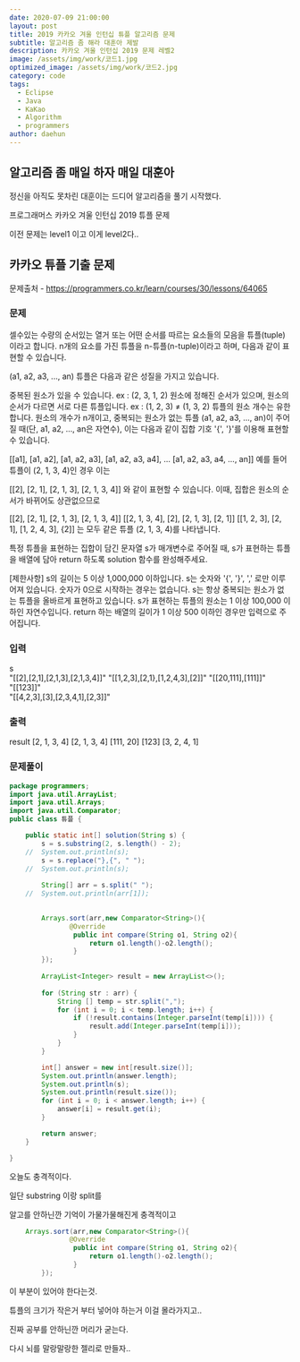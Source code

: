 ```yaml
---
date: 2020-07-09 21:00:00
layout: post
title: 2019 카카오 겨울 인턴십 튜플 알고리즘 문제
subtitle: 알고리즘 좀 해라 대훈아 제발
description: 카카오 겨울 인턴십 2019 문제 레벨2
image: /assets/img/work/코드1.jpg
optimized_image: /assets/img/work/코드2.jpg
category: code
tags:
  - Eclipse
  - Java
  - KaKao
  - Algorithm
  - programmers
author: daehun
---
```



## 알고리즘 좀 매일 하자 매일 대훈아

정신을 아직도 못차린 대훈이는 드디어 알고리즘을 풀기 시작했다.

프로그래머스 카카오 겨울 인턴십 2019 튜플 문제

이전 문제는 level1 이고 이게 level2다..

## 카카오 튜플 기출 문제
문제출처 - <https://programmers.co.kr/learn/courses/30/lessons/64065>

### 문제
셀수있는 수량의 순서있는 열거 또는 어떤 순서를 따르는 요소들의 모음을 튜플(tuple)이라고 합니다. n개의 요소를 가진 튜플을 n-튜플(n-tuple)이라고 하며, 다음과 같이 표현할 수 있습니다.

(a1, a2, a3, ..., an)
튜플은 다음과 같은 성질을 가지고 있습니다.

중복된 원소가 있을 수 있습니다. ex : (2, 3, 1, 2)
원소에 정해진 순서가 있으며, 원소의 순서가 다르면 서로 다른 튜플입니다. ex : (1, 2, 3) ≠ (1, 3, 2)
튜플의 원소 개수는 유한합니다.
원소의 개수가 n개이고, 중복되는 원소가 없는 튜플 (a1, a2, a3, ..., an)이 주어질 때(단, a1, a2, ..., an은 자연수), 이는 다음과 같이 집합 기호 '{', '}'를 이용해 표현할 수 있습니다.

[[a1], [a1, a2], [a1, a2, a3], [a1, a2, a3, a4], ... [a1, a2, a3, a4, ..., an]]
예를 들어 튜플이 (2, 1, 3, 4)인 경우 이는

[[2], [2, 1], [2, 1, 3], [2, 1, 3, 4]]
와 같이 표현할 수 있습니다. 이때, 집합은 원소의 순서가 바뀌어도 상관없으므로

[[2], [2, 1], [2, 1, 3], [2, 1, 3, 4]]
[[2, 1, 3, 4], [2], [2, 1, 3], [2, 1]]
[[1, 2, 3], [2, 1], [1, 2, 4, 3], {2]]
는 모두 같은 튜플 (2, 1, 3, 4)를 나타냅니다.

특정 튜플을 표현하는 집합이 담긴 문자열 s가 매개변수로 주어질 때, s가 표현하는 튜플을 배열에 담아 return 하도록 solution 함수를 완성해주세요.

[제한사항]
s의 길이는 5 이상 1,000,000 이하입니다.
s는 숫자와 '{', '}', ',' 로만 이루어져 있습니다.
숫자가 0으로 시작하는 경우는 없습니다.
s는 항상 중복되는 원소가 없는 튜플을 올바르게 표현하고 있습니다.
s가 표현하는 튜플의 원소는 1 이상 100,000 이하인 자연수입니다.
return 하는 배열의 길이가 1 이상 500 이하인 경우만 입력으로 주어집니다.


### 입력
s		
"[[2],[2,1],[2,1,3],[2,1,3,4]]"	
"[[1,2,3],[2,1},[1,2,4,3],[2]]"
"[[20,111],[111]]"	
"[[123]]"	
"[[4,2,3],[3],[2,3,4,1],[2,3]]"	


### 출력
result
[2, 1, 3, 4]
[2, 1, 3, 4]
[111, 20]
[123]
[3, 2, 4, 1]

### 문제풀이

```java
package programmers;
import java.util.ArrayList;
import java.util.Arrays;
import java.util.Comparator;
public class 튜플 {

	public static int[] solution(String s) {
		s = s.substring(2, s.length() - 2);
	//	System.out.println(s);
		s = s.replace("},{", " ");
	//	System.out.println(s);
		
		String[] arr = s.split(" ");
	//	System.out.println(arr[1]);

		
		Arrays.sort(arr,new Comparator<String>(){
	           @Override
	            public int compare(String o1, String o2){
	                return o1.length()-o2.length();
	            }
	    });
		
		ArrayList<Integer> result = new ArrayList<>();
		
		for (String str : arr) {
			String [] temp = str.split(",");
			for (int i = 0; i < temp.length; i++) {
				if (!result.contains(Integer.parseInt(temp[i]))) {
					result.add(Integer.parseInt(temp[i]));
				}
			}
		}

		int[] answer = new int[result.size()];
		System.out.println(answer.length);
		System.out.println(s);
		System.out.println(result.size());
		for (int i = 0; i < answer.length; i++) {
			answer[i] = result.get(i);
		}

		return answer;
	}

}


```

오늘도 충격적이다.

일단 substring 이랑 split를 

알고를 안하닌깐 기억이 가물가물해진게 충격적이고


```java
	Arrays.sort(arr,new Comparator<String>(){
	           @Override
	            public int compare(String o1, String o2){
	                return o1.length()-o2.length();
	            }
	    });
```

이 부분이 있어야 한다는것.

튜플의 크기가 작은거 부터 넣어야 하는거 이걸 몰라가지고..

진짜 공부를 안하닌깐 머리가 굳는다.

다시 뇌를 말랑말랑한 젤리로 만들자..

